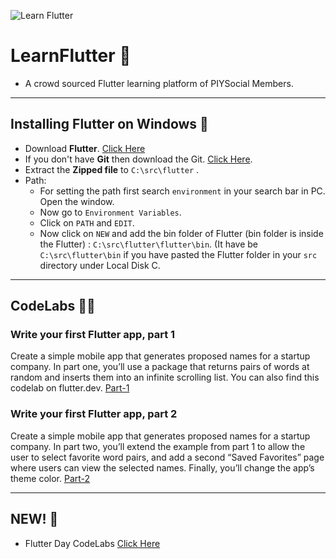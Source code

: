 ![Learn Flutter](https://lh3.googleusercontent.com/9K_Y20r9sbItruqwdns5cdNDG2WRSGN4h9onEIdU1oL6Ymke4oNmgRrAeg7JfW6_YZk0heJb7bRPlZdWkq-Ysqs=w0)

# LearnFlutter 🏫
- A crowd sourced Flutter learning platform of PIYSocial Members.
------
## Installing Flutter on Windows 🚀
- Download **Flutter**. [Click Here](https://storage.googleapis.com/flutter_infra/releases/stable/windows/flutter_windows_1.17.4-stable.zip)
- If you don't have **Git** then download the Git. [Click Here](https://git-scm.com/download/win).
- Extract the **Zipped file** to `C:\src\flutter` .
- Path:
    - For setting the path first search `environment` in your search bar in PC. Open the window.
    - Now go to `Environment Variables`.
    - Click on `PATH` and `EDIT`.
    - Now click on `NEW` and add the bin folder of Flutter (bin folder is inside the Flutter) : `C:\src\flutter\flutter\bin`. (It have be `C:\src\flutter\bin` if you have pasted the Flutter folder in your `src` directory under Local Disk C.
------
## CodeLabs 👩‍💻
### Write your first Flutter app, part 1
Create a simple mobile app that generates proposed names for a startup company. In part one, you’ll use a package that returns pairs of words at random and inserts them into an infinite scrolling list. You can also find this codelab on flutter.dev.
[Part-1](https://codelabs.developers.google.com/codelabs/first-flutter-app-pt1/#0)
### Write your first Flutter app, part 2
Create a simple mobile app that generates proposed names for a startup company. In part two, you’ll extend the example from part 1 to allow the user to select favorite word pairs, and add a second “Saved Favorites” page where users can view the selected names. Finally, you’ll change the app’s theme color.
[Part-2](https://codelabs.developers.google.com/codelabs/first-flutter-app-pt2/#0)

------
## NEW! 🎁 
- Flutter Day CodeLabs [Click Here](https://events.withgoogle.com/flutter-day/codelabs/)
